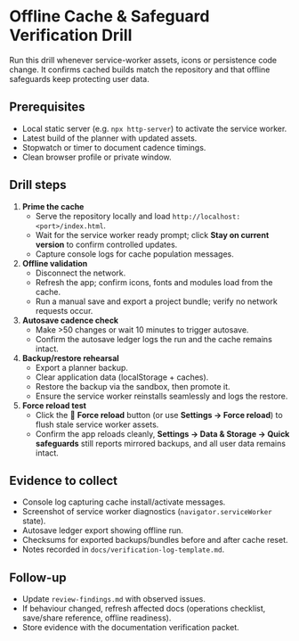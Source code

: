 # Offline Cache & Safeguard Verification Drill

Run this drill whenever service-worker assets, icons or persistence code change.
It confirms cached builds match the repository and that offline safeguards keep
protecting user data.

## Prerequisites

- Local static server (e.g. `npx http-server`) to activate the service worker.
- Latest build of the planner with updated assets.
- Stopwatch or timer to document cadence timings.
- Clean browser profile or private window.

## Drill steps

1. **Prime the cache**
   - Serve the repository locally and load `http://localhost:<port>/index.html`.
   - Wait for the service worker ready prompt; click **Stay on current version**
     to confirm controlled updates.
   - Capture console logs for cache population messages.
2. **Offline validation**
   - Disconnect the network.
   - Refresh the app; confirm icons, fonts and modules load from the cache.
   - Run a manual save and export a project bundle; verify no network requests
     occur.
3. **Autosave cadence check**
   - Make >50 changes or wait 10 minutes to trigger autosave.
   - Confirm the autosave ledger logs the run and the cache remains intact.
4. **Backup/restore rehearsal**
   - Export a planner backup.
   - Clear application data (localStorage + caches).
   - Restore the backup via the sandbox, then promote it.
   - Ensure the service worker reinstalls seamlessly and logs the restore.
5. **Force reload test**
   - Click the 🔄 **Force reload** button (or use **Settings → Force reload**) to
     flush stale service worker assets.
   - Confirm the app reloads cleanly, **Settings → Data & Storage → Quick
     safeguards** still reports mirrored backups, and all user data remains
     intact.

## Evidence to collect

- Console log capturing cache install/activate messages.
- Screenshot of service worker diagnostics (`navigator.serviceWorker` state).
- Autosave ledger export showing offline run.
- Checksums for exported backups/bundles before and after cache reset.
- Notes recorded in `docs/verification-log-template.md`.

## Follow-up

- Update `review-findings.md` with observed issues.
- If behaviour changed, refresh affected docs (operations checklist, save/share
  reference, offline readiness).
- Store evidence with the documentation verification packet.
